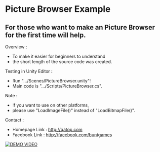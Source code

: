 Picture Browser Example
=======================

For those who want to make an Picture Browser for the first time will help.
---------------------------------------------------------------------------

Overview :
- To make it easier for beginners to understand 
- the short length of the source code was created.

Testing in Unity Editor : 
- Run ".../Scenes/PictureBrowser.unity"!
- Main code is ".../Scripts/PictureBrowser.cs".

Note :
- If you want to use on other platforms, 
- please use "LoadImageFile()" instead of "LoadBitmapFile()".

Contact :
- Homepage Link : http://qatop.com
- Facebook Link : http://facebook.com/buntgames

[![DEMO VIDEO](http://img.youtube.com/vi/0HQ5bFsknUs/0.jpg)](http://www.youtube.com/watch?v=0HQ5bFsknUs)
